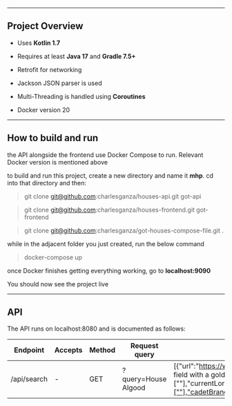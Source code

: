 --------------------
Project Overview 
--------------------

* Uses **Kotlin 1.7**

* Requires at least **Java 17** and **Gradle 7.5+**

* Retrofit for networking

* Jackson JSON parser is used

* Multi-Threading is handled using **Coroutines**

* Docker version 20

--------------------
How to build and run
--------------------

the API alongside the frontend use Docker Compose to run. Relevant Docker version is mentioned above

to build and run this project, create a new directory and name it **mhp**. cd into that directory and then:

> git clone git@github.com:charlesganza/houses-api.git got-api

> git clone git@github.com:charlesganza/houses-frontend.git got-frontend

> git clone git@github.com:charlesganza/got-houses-compose-file.git .

while in the adjacent folder you just created, run the below command
> docker-compose up

once Docker finishes getting everything working, go to **localhost:9090**

You should now see the project live

----
API
----
The API runs on localhost:8080 and is documented as follows:

| Endpoint    | Accepts | Method | Request query       | Response |
|-------------|---------|--------|---------------------|----------|
| /api/search | -       | GET    | ?query=House Algood |      [{"url":"https://www.anapioficeandfire.com/api/houses/1","name":"House Algood","region":"The Westerlands","coatOfArms":"A golden wreath, on a blue field with a gold border(Azure, a garland of laurel within a bordure or)","words":"","titles":[""],"seats":[""],"currentLord":"","heir":"","overlord":"https://www.anapioficeandfire.com/api/houses/229","founded":"","founder":"","diedOut":"","ancestralWeapons":[""],"cadetBranches":[],"swornMembers":[]}]    |
